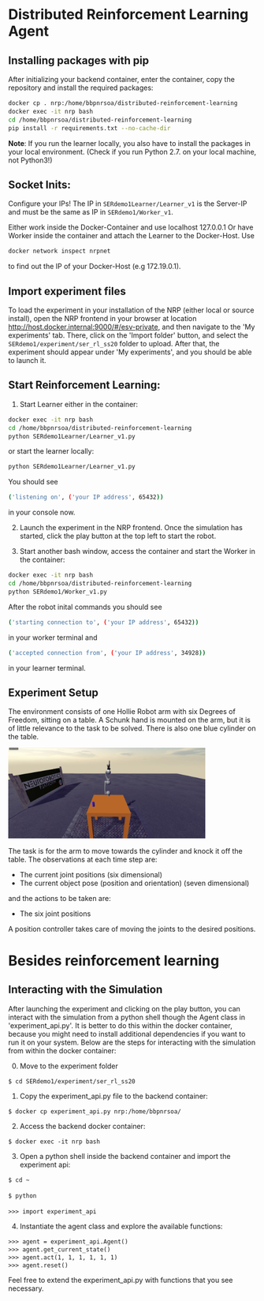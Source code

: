 # Distributed Reinforcement Learning Agent

## Installing packages with pip

After initializing your backend container, enter the container, copy the repository and install the required packages:

```bash
docker cp . nrp:/home/bbpnrsoa/distributed-reinforcement-learning 
docker exec -it nrp bash
cd /home/bbpnrsoa/distributed-reinforcement-learning
pip install -r requirements.txt --no-cache-dir
```
**Note**: If you run the learner locally, you also have to install the packages in your local environment. (Check if you run Python 2.7. on your local machine, not Python3!) 

## Socket Inits:
Configure your IPs! 
The IP in `SERdemo1Learner/Learner_v1` is the Server-IP and must be the same as IP in `SERdemo1/Worker_v1`. 

Either work inside the Docker-Container and use localhost 127.0.0.1
Or have Worker inside the container and attach the Learner to the Docker-Host. Use 
```bash
docker network inspect nrpnet
```
 to find out the IP of your Docker-Host (e.g 172.19.0.1).


## Import experiment files
To load the experiment in your installation of the NRP (either local or source install), open the
NRP frontend in your browser at location http://host.docker.internal:9000/#/esv-private, and then navigate to the 'My experiments' tab. There, click on the 'Import folder'
button, and select the `SERdemo1/experiment/ser_rl_ss20` folder to upload. After that, the experiment should
appear under 'My experiments', and you should be able to launch it.


## Start Reinforcement Learning:
1. Start Learner either in the container:
```bash
docker exec -it nrp bash
cd /home/bbpnrsoa/distributed-reinforcement-learning
python SERdemo1Learner/Learner_v1.py
```
or start the learner locally:
```bash
python SERdemo1Learner/Learner_v1.py
```
You should see
```bash
('listening on', ('your IP address', 65432))
```
in your console now.

2. Launch the experiment in the NRP frontend. Once the simulation has started, click the play button at the top left to start the robot.

3. Start another bash window, access the container and start the Worker in the container:
```bash
docker exec -it nrp bash
cd /home/bbpnrsoa/distributed-reinforcement-learning
python SERdemo1/Worker_v1.py
```
After the robot inital commands you should see
```bash
('starting connection to', ('your IP address', 65432))
```
in your worker terminal and 
```bash
('accepted connection from', ('your IP address', 34928))
```
in your learner terminal.
## Experiment Setup
The environment consists of one Hollie Robot arm with six Degrees of Freedom, sitting on a table. A
Schunk hand is mounted on the arm, but it is of little relevance to the task to be solved. There is
also one blue cylinder on the table.

<img src="SERdemo1/experiment/ser_rl_ss20/ExDDemoManipulation.png" width="400" />

The task is for the arm to move towards the cylinder and knock it off the table. The observations at
each time step are: 
* The current joint positions (six dimensional)
* The current object pose (position and orientation) (seven dimensional)

and the actions to be taken are:
* The six joint positions

A position controller takes care of moving the joints to the desired positions.

# Besides reinforcement learning 

## Interacting with the Simulation
After launching the experiment and clicking on the play button, you can interact with the simulation
from a python shell though the Agent class in 'experiment_api.py'. It is better to do this within
the docker container, because you might need to install additional dependencies if you want to run 
it on your system. Below are the steps for interacting with the simulation from within the docker 
container:

0. Move to the experiment folder
```
$ cd SERdemo1/experiment/ser_rl_ss20
```

1. Copy the experiment_api.py file to the backend container:
```
$ docker cp experiment_api.py nrp:/home/bbpnrsoa/
```

2. Access the backend docker container:
```
$ docker exec -it nrp bash
```

3. Open a python shell inside the backend container and import the experiment api:
```
$ cd ~

$ python

>>> import experiment_api
```

4. Instantiate the agent class and explore the available functions:
```
>>> agent = experiment_api.Agent()
>>> agent.get_current_state()
>>> agent.act(1, 1, 1, 1, 1, 1)
>>> agent.reset()
```

Feel free to extend the experiment_api.py with functions that you see necessary.
